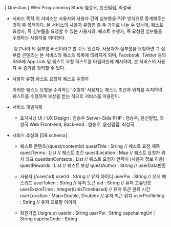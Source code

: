 [ Questian ]
Web Programming Study 염승우, 윤신필립, 최성국

- 서비스 목적
    이 서비스는 사용자와 사용자 간의 심부름을 P2P 방식으로 중계해주는 것이 주 목적이다.
    본 서비스의 사용자 유형은 총 두 가지로 나눌 수 있는데, 퀘스트 요청자, 즉 심부름을 요청할 수 있는 사용자와, 퀘스트 수행자, 즉 요청된 심부름을 수행하는 사용자를 의미한다.

     '중고나라'의 심부름 버전이라고 할 수도 있겠다.
    사용자가 심부름을 요청하면 그 심부름 콘텐츠는 본 서비스의 퀘스트 목록에 띄워지게 되며, Facebook, Twitter 등의 SNS에 App Link 및 퀘스트 요청 텍스트를 타임라인에 게시하여, 본 서비스의 사용자 수 증가를 장려할 수 있다.

- 사용자 유형
    퀘스트 요청자
    퀘스트 수행자

    이러한 퀘스트 요청을 수락하는 ‘수행자’ 사용자는 퀘스트 조건과 위치를 숙지하여 퀘스트를 수행하며 보상을 받는 식으로 서비스를 이용한다.



- 서비스 개발계획
    - 포지셔닝
        UI / UX Design : 염승우
        Server-Side PHP : 염승우, 윤신필립, 최성국
        Web Front-end, Back-end : 염승우, 윤신필립, 최성국

- 서비스 추상화 [DB schema]
    - 퀘스트 콘텐츠(/quest/contentId)
        questTitle : String // 퀘스트 요청 제목
        questTerms : List<QuestTerm> // 퀘스트 조건
        questLocation : Map<Double : Double> // 퀘스트 요청자 위치 좌표
        questianContacts : List<QuestContact> // 퀘스트 요청자 연락처 (사용자 정보 이용)
        questRewards : List<QuestReward> // 퀘스트 보상
        questAuthor : String // userData반환

    - 사용자 (/user/:id)
        userId : String // 유저 아이디
        userPw : String // 유저 패스워드
        userToken : String // 유저 토큰
        uid : String // 유저 고유번호
        userExpireTime : Integer(UnixTimebased) // 유저 토큰 만료 시간
        userLocation : Map<Double, Double> // 유저 최근 위치
        userProfileImg : String // 유저 프로필 이미지

    - 회원가입 (/signup)
        userId : String
        userPw : String
        capchaImgUrl : String
        capchaCode : String
